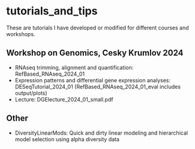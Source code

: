 # tutorials_and_tips
These are tutorials I have developed or modified for different courses and workshops. 

## Workshop on Genomics, Cesky Krumlov 2024

- RNAseq trimming, alignment and quantification: RefBased_RNAseq_2024_01
- Expression patterns and differential gene expression analyses: DESeqTutorial_2024_01 (RefBased_RNAseq_2024_01_eval includes output/plots)
- Lecture: DGElecture_2024_01_small.pdf

## Other

- DiversityLinearMods: Quick and dirty linear modeling and hierarchical model selection using alpha diversity data

